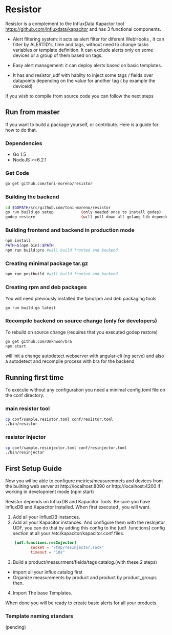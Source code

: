 # Resistor

Resistor is a complement to the InfluxData Kapactor tool https://github.com/influxdata/kapacitor  and has 3 functional components.

* Alert filtering system: it acts as alert filter for diferent WebHooks , it can filter by ALERTID's, time and tags, without need to change tasks variables or template definition. It can exclude alerts only on some devices or a group of them based on tags.

* Easy alert management: it can  deploy alerts based on basic templates.

* It has and resistor_udf with habilty to inject some tags / fields over datapoints depending on the value for another tag ( by example the deviceid)


If you wish to compile from source code you can follow the next steps

## Run from master
If you want to build a package yourself, or contribute. Here is a guide for how to do that.

### Dependencies

- Go 1.5
- NodeJS >=6.2.1

### Get Code

```bash
go get github.com/toni-moreno/resistor
```

### Building the backend


```bash
cd $GOPATH/src/github.com/toni-moreno/resistor
go run build.go setup            (only needed once to install godep)
godep restore                    (will pull down all golang lib dependencies in your current GOPATH)
```

### Building frontend and backend in production mode

```bash
npm install
PATH=$(npm bin):$PATH
npm run build:pro #will build fronted and backend
```
### Creating minimal package tar.gz

```bash
npm run postbuild #will build fronted and backend
```

### Creating rpm and deb packages
You  will need previously installed the fpm/rpm and deb packaging tools

```bash
go run build.go latest
```

### Recompile backend on source change (only for developers)

To rebuild on source change (requires that you executed godep restore)
```bash
go get github.com/Unknwon/bra
npm start
```
will init a change autodetect webserver with angular-cli (ng serve) and also a autodetect and recompile process with bra for the backend

## Running first time
To execute without any configuration you need a minimal config.toml file on the conf directory.

### main resistor tool

```bash
cp conf/sample.resistor.toml conf/resistor.toml
./bin/resistor
```

### resistor Injector
```bash
cp conf/sample.resinjector.toml conf/resinjector.toml
./bin/resinjector
```

## First Setup Guide 

Now you wil be able to configure metrics/measuremnets and devices from the builting web server at  http://localhost:8090 or http://localhost:4200 if working in development mode (npm start)


Resistor depends on InfluxDB and Kapacitor Tools. Be sure you have InfluxDB and Kapacitor Installed.
When first executed , you will want.

1. Add all your InfluxDB instances.
2. Add all your Kapacitor instances. And configure them with the resInjetor UDF, you can do that by adding this config to the [udf .functions] config section at all your /etc/kapacitor/kapacitor.conf files.
```toml
    [udf.functions.resInjector]
           socket = "/tmp/resInjector.sock"
           timeout = "10s"

```
3. Build a product/measurment/fields/tags catalog.(with these 2 steps)
* import all your influx catalog first
* Organize measurements by product and product by product_groups then.
4. Import The base Templates.

When done you will be ready to create basic alerts for all your products.

### Template naming standars

(pending)
